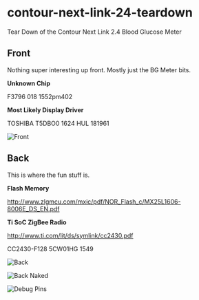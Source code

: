 # contour-next-link-24-teardown
Tear Down of the Contour Next Link 2.4 Blood Glucose Meter

## Front

Nothing super interesting up front. Mostly just the BG Meter bits.

**Unknown Chip**

F3796 018
1552pm402

**Most Likely Display Driver**

TOSHIBA
T5DBO0
1624 HUL
181961

![Front](https://github.com/applehat/contour-next-link-24-teardown/raw/master/front.jpg)



## Back

This is where the fun stuff is.

**Flash Memory**

http://www.zlgmcu.com/mxic/pdf/NOR_Flash_c/MX25L1606-8006E_DS_EN.pdf

**Ti SoC ZigBee Radio**

http://www.ti.com/lit/ds/symlink/cc2430.pdf

CC2430-F128
5CW01HG
1549

![Back](https://github.com/applehat/contour-next-link-24-teardown/raw/master/back.jpg)

![Back Naked](https://github.com/applehat/contour-next-link-24-teardown/raw/master/back-without-lipo-or-shielding.jpg)

![Debug Pins](https://github.com/applehat/contour-next-link-24-teardown/raw/master/debug-pins.jpg)

